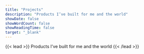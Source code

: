 ```yaml
---
title: "Projects"
description: "Products I’ve built for me and the world"
showDate: false
showWordCount: false
showReadingTime: false
target: "_blank"
---
```

{{< lead >}}
Products I’ve built for me and the world
{{< /lead >}}